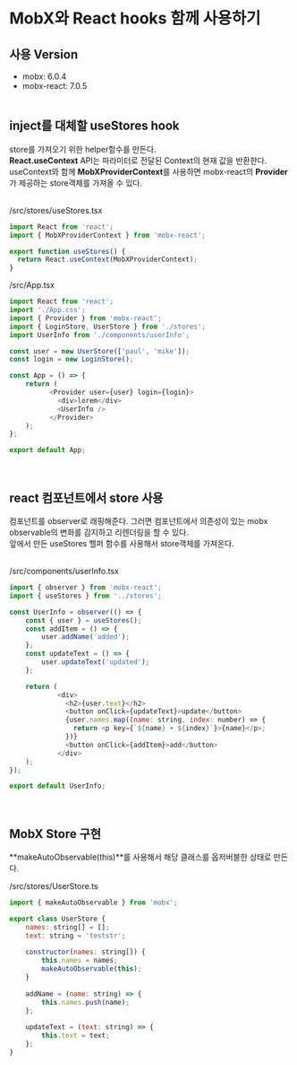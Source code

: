 # MobX와 React hooks 함께 사용하기

## 사용 Version
* mobx: 6.0.4
* mobx-react: 7.0.5
<br><br>

## inject를 대체할 useStores hook

store를 가져오기 위한 helper함수를 만든다.<br>
**React.useContext** API는 파라미터로 전달된 Context의 현재 값을 반환한다.<br>
useContext와 함께 **MobXProviderContext**를 사용하면 mobx-react의 **Provider**가 제공하는 store객체를 가져올 수 있다.<br><br>

/src/stores/useStores.tsx
```javascript
import React from 'react';
import { MobXProviderContext } from 'mobx-react';

export function useStores() {
  return React.useContext(MobXProviderContext);
}
```

/src/App.tsx
```javascript
import React from 'react';
import './App.css';
import { Provider } from 'mobx-react';
import { LoginStore, UserStore } from './stores';
import UserInfo from './components/userInfo';

const user = new UserStore(['paul', 'mike']);
const login = new LoginStore();

const App = () => {
	return (
          <Provider user={user} login={login}>
            <div>lorem</div>
            <UserInfo />
          </Provider>
	);
};

export default App;
```
<br>

## react 컴포넌트에서 store 사용
컴포넌트를 observer로 래핑해준다. 그러면 컴포넌트에서 의존성이 있는 mobx observable의 변화를 감지하고 리렌더링을 할 수 있다.<br>
앞에서 만든 useStores 헬퍼 함수를 사용해서 store객체를 가져온다.<br><br>

/src/components/userInfo.tsx 
```javascript
import { observer } from 'mobx-react';
import { useStores } from '../stores';

const UserInfo = observer(() => {
	const { user } = useStores();
	const addItem = () => {
		user.addName('added');
	};
	const updateText = () => {
		user.updateText('updated');
	};

	return (
            <div>
              <h2>{user.text}</h2>
              <button onClick={updateText}>update</button>
              {user.names.map((name: string, index: number) => {
                return <p key={`${name} + ${index}`}>{name}</p>;
              })}
              <button onClick={addItem}>add</button>
            </div>
	);
});

export default UserInfo;
```
<br>

## MobX Store 구현
**makeAutoObservable(this)**를 사용해서 해당 클래스를 옵저버블한 상태로 만든다.

/src/stores/UserStore.ts
```javascript
import { makeAutoObservable } from 'mobx';

export class UserStore {
    names: string[] = [];
    text: string = 'teststr';
    
    constructor(names: string[]) {
        this.names = names;
        makeAutoObservable(this);
    }
    
    addName = (name: string) => {
        this.names.push(name);
    };
    
    updateText = (text: string) => {
        this.text = text;
    };
}
```

